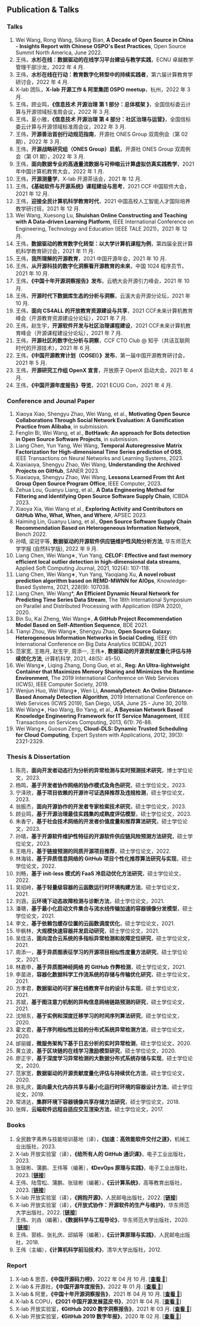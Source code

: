 ## Publication & Talks

### Talks

1. Wei Wang, Rong Wang, Sikang Bian, **A Decade of Open Source in China - Insights Report with Chinese OSPO's Best Practices**, Open Source Summit North America, June 2022.
2. 王伟，**水杉在线：数据驱动的在线学习平台建设与教学实践**，ECNU 卓越教学管理干部沙龙，2022 年 4 月.
3. 王伟，**水杉在线在行动：教育数字化转型中的持续实践者**，第六届计算教育学研讨会，2022 年 4 月.
4. X-lab 团队，**X-lab 开源工作 & 阿里集团 OSPO meetup**，杭州，2022 年 3 月.
5. 王伟，顾业鸣，**《信息技术 开源治理 第 1 部分：总体框架 》**，全国信标委云计算与开源领域标准周会议，2022 年 3 月.
6. 王伟，夏小雅，**《信息技术 开源治理 第 4 部分：社区治理与运营》**，全国信标委云计算与开源领域标准周会议，2022 年 3 月.
7. 王伟，**开源善治首创行动规范指南**，开源社 ONES Group 双周例会（第 02 期），2022 年 3 月.
8. 王伟，**开源战略研究组（ONES Group）启航**，开源社 ONES Group 双周例会（第 01 期），2022 年 3 月.
9. 王伟，**面向数据专业的高通量流数据与可伸缩云计算虚拟仿真实践教学**，2021 年中国计算机教育大会，2022 年 1 月.
11. 王伟，**开源测量学**，X-lab 开源茶话会，2021 年 12 月.
12. 王伟，**《基础软件与开源系统》课程建设与思考**，2021 CCF 中国软件大会，2021 年 12 月.
13. 王伟，**迎接全民计算机科学教育时代**，2021 中国高校人工智能人才国际培养教学研讨班，2021 年 12 月.
14. Wei Wang, Xuesong Lu, **Shuishan Online Constructing and Teaching with A Data-driven Learning Platform**, IEEE International Conference on Engineering, Technology and Education (IEEE TALE 2021)，2021 年 12 月.
15. 王伟，**数据驱动的教育数字化转型：以大学计算机课程为例**，第四届全民计算机科学教育研讨会，2021 年 11 月.
16. 王伟，**我所理解的开源教育**，2021 中国开源年会，2021 年 10 月.
17. 王伟，**从开源科技的数字化洞察看开源教育的未来**，中国 1024 程序员节，2021 年 10 月.
18. 王伟，**《中国十年开源洞察报告》发布**，云栖大会开源引力峰会，2021 年 10 月.
19. 王伟，**开源时代下数据库生态的分析与洞察**，云溪大会开源分论坛，2021 年 10 月.
20. 王伟，**面向 CS4ALL 的开放教育资源建设与共享**，2021 CCF未来计算机教育峰会（开源教育资源建设分论坛），2021 年 7 月.
21. 王伟，赵生宇，**开源软件开发与社区治理课程建设**，2021 CCF未来计算机教育峰会（开源课程建设分论坛），2021 年 7 月.
22. 王伟，**开源社区的数字化分析与洞察**，CCF CTO Club @ 知乎（共话互联网时代的开源技术），2021 年 6 月.
23. 王伟，**《中国开源教育计划（COSEI）》发布**，第一届中国开源教育研讨会，2021 年 5 月.
24. 王伟，**开源研究工作组 OpenX 宣言**，开放原子 OpenX 启动大会，2021 年 4 月.
25. 王伟，**《中国开源年度报告》导览**，2021 ECUG Con，2021 年 4 月.

### Conference and Jounal Paper

1. Xiaoya Xiao, Shengyu Zhao, Wei Wang, et al., **Motivating Open Source Collaborations Through Social Network Evaluation: A Gamification Practice from Alibaba**, in submission.
2. Fenglin Bi, Wei Wang, et al., **BotHawk: An approach for Bots detection in Open Source Software Projects**, in submission.
3. Liang Chen, Yun Yang, Wei Wang, **Temporal Autoregressive Matrix Factorization for High-dimensional Time Series prediction of OSS**, IEEE Transactions on Neural Networks and Learning Systems, 2023.
4. Xiaxiaoya, Shengyu Zhao, Wei Wang, **Understanding the Archived Projects on GitHub**, SANER 2023.
5. Xiaxiaoya, Shengyu Zhao, Wei Wang, **Lessons Learned From tht Ant Group Open Source Program Office**, IEEE Computer, 2023.
6. Zehua Lou, Guanyu Liang, et al., **A Data Engineering Method for Filtering and Identifying Open Source Software Supply Chain**, ICBDA 2023.
7. Xiaoya Xia, Wei Wang et al., **Exploring Activity and Contributors on GitHub Who, What, When, and Where**, APSEC 2023.
8. Haiming Lin, Guanyu Liang, et al., **Open Source Software Supply Chain Recommendation Based on Heterogeneous Information Network**, Bench 2022.
9. 孙晴, 梁冠宇等, **数据驱动的开源软件供应链维护性风险分析方法**, 华东师范大学学报 (自然科学版), 2022 年 9 月.
10.	Liang Chen, Wei Wang∗, Yun Yang, **CELOF: Effective and fast memory efficient local outlier detection in high-dimensional data streams**, Applied Soft Computing Journal, 2021, 102(4): 107-118.
11.	Liang Chen, Wei Wang∗, Yun Yang, Yaoqiang Xu, **A novel robust prediction algorithm based on REMD-MWNN for AIOps**, Knowledge-Based Systems, 2021, 228(9): 107038.
12.	Liang Chen, Wei Wang*, **An Efficient Dynamic Neural Network for Predicting Time Series Data Stream**, The 18th International Symposium on Parallel and Distributed Processing with Application (ISPA 2020), 2020.
13.	Bin Su, Kai Zheng, Wei Wang∗, **A GitHub Project Recommendation Model Based on Self-Attention Sequence**, BDE 2021.
14.	Tianyi Zhou, Wei Wang∗, Shengyu Zhao, **Open Source Galaxy: Heterogeneous Information Networks in Social Coding**, IEEE 6th International Conference on Big Data Analytics (ICBDA), 2021
15.	范家宽, 王皓月, 赵生宇, 周添一, 王伟∗, **数据驱动的开源贡献度量化评估与持续优化方法**, 计算机科学, 2021, 48(5): 45-50.
16.	Wei Wang∗, Liqing Zhang, Dong Guo, et al., **Reg: An Ultra-lightweight Container that Maximizes Memory Sharing and Minimizes the Runtime Environment**, The 2019 International Conference on Web Services (ICWS), IEEE Computer Society, 2019.
17.	Wenjun Huo, Wei Wang∗, Wen Li, **AnomalyDetect: An Online Distance-Based Anomaly Detection Algorithm**, 2019 International Conference on Web Services (ICWS 2019), San Diego, USA, June 25 - June 30, 2019.
18.	Wei Wang∗, Hao Wang, Bo Yang, et al., **A Bayesian Network Based Knowledge Engineering Framework for IT Service Management**, IEEE Transactions on Services Computing, 2013, 6(1): 76-88.
19.	Wei Wang∗, Guosun Zeng, **Cloud-DLS: Dynamic Trusted Scheduling for Cloud Computing**, Expert System with Applications, 2012, 39(3): 2321-2329.

### Thesis & Dissertation

1. 陈亮，**面向开发者动态行为分析的异常检测与实时预测技术研究**，博士学位论文，2023.
2. 杨鸣，**基于开发者协作网络的协作模式及角色研究**，硕士学位论文，2023.
3. 宁泽欣，**基于项目依赖的开源许可证选择推荐及违规检测**，硕士学位论文，2023.
4. 翁振杰，**面向开源协作的开发者专家检索技术研究**，硕士学位论文，2023.
5. 顾业鸣，**基于开源治理最佳实践集的成熟度评估模型**，硕士学位论文，2023.
6. 朱香宁，**基于社会技术网络的开发者价值度量和推荐算法研究**，硕士学位论文，2023.
7. 孙晴，**基于开源软件维护性特征的开源软件供应链风险预测方法研究**，硕士学位论文，2023.
8. 王皓月，**基于链接预测的同质开源项目推荐**，硕士学位论文，2022.
9. 林海铭，**基于异质信息网络的 GitHub 项目个性化推荐算法研究与实现**，硕士学位论文，2022.
10. 刘畅，**基于 init-less 模式的 FaaS 冷启动优化方法研究**，硕士学位论文，2022.
11. 吴绍岭，**基于轻量级容器的云函数运行时环境构建方法**，硕士学位论文，2021.
12. 刘涵，**云环境下动态故障检测与诊断方法**，硕士学位论文，2021.
13. 潘瑭，**基于最小化启动文件集合与流水线传输加速的容器镜像分发模型**，硕士学位论文，2021.
14. 李文，**基于依赖包缓存位置的云函数调度优化**，硕士学位论文，2021.
15. 毕枫林，**大规模快速容器并发启动研究**，硕士学位论文，2021.
16. 吴佳洁，**面向混合云系统的多指标异常检测和故障定位研究**，硕士学位论文，2021.
17. 周添一，**基于异质图表征学习的开源项目相似性度量方法研究**，硕士学位论文，2021.
18. 林嘉申，**基于异质图神经网络 的 GitHub 作弊检测**，硕士学位论文，2021.
19. 李苗进，**容器化数据科学工作流系统的存储与传输优化研究**，硕士学位论文，2021.
20. 方孝君，**数据驱动的可扩展在线教育平台的设计与实现**，硕士学位论文，2021.
21. 苏斌，**基于图注意力机制的异构信息网络链路预测的研究**，硕士学位论文，2021.
22. 沈旭东，**基于实例和深度迁移学习的时间序列算法研究**，硕士学位论文，2020.
23. 霍文君，**基于序列相似性比较的分布式系统异常检测方法**，硕士学位论文，2020.
24. 邰丽媛，**微服务架构下基于日志分析的实时异常检测**，硕士学位论文，2020.
25. 黄立波，**基于区块链的在线学习激励模型研究**，硕士学位论文，2020.
26. 廖正宇，**基于深度学习异常检测的大数据分布式系统存储与实现**，硕士学位论文，2020.
27. 范家宽，**数据驱动的开源贡献度量化评估与持续优化方法**，硕士学位论文，2020.
28. 张礼庆，**面向最大化内存共享与最小化运行时环境的容器设计方法**，硕士学位论文，2019.
29. 常进达，**集群环境下容器镜像共享存储方法研究**，硕士学位论文，2018.
30. 张辉，**云端软件远程自适应交互渲染方法**，硕士学位论文，2017.

### Books

1. 全民数字素养与技能培训基地（译），**《加速：高效能软件交付之道》**，机械工业出版社，2023.
2. X-lab 开放实验室（译），**《给所有人的 GitHub 通识课》**，电子工业出版社，2023.
3. 张琰彬、蒲鹏、王伟等（编著），**《DevOps 原理与实践》**，电子工业出版社，2023. [[**链接**](https://item.jd.com/13944894.html "链接")]
4. 王伟、陆雪松、蒲鹏、张琰彬（编著），**《云计算系统》**，高等教育出版社，2023. [[**链接**](https://item.jd.com/13858668.html "链接")]
5. X-lab 开放实验室（译），**《拥抱开源》**，人民邮电出版社，2022. [[**链接**](https://item.jd.com/13425755.html "链接")]
6. X-lab 开放实验室（译），**《开放式协作：开源软件的生产与维护》**，华东师范大学出版社，2022. [[**链接**](https://item.jd.com/13556963.html "链接")]
7. 王伟、刘垚（编著），**《数据科学与工程导论》**，华东师范大学出版社，2020. [[**链接**](https://item.jd.com/13099300.html "链接")]
8. 王伟、郭栋、张礼庆、邱娟等（编著），**《云计算原理与实践》**，人民邮电出版社，2018.
9. 王伟（主编），**《计算机科学前沿技术》**，清华大学出版社，2012.

### Report

1. X-lab & 思否，**《中国开源码力榜》**，2022 年 04 月 10 月. [[**查看 📑**](https://opensource.win/ "查看")]
2. X-lab & 开源社，**《中国开源年度报告》**，2022 年 01 月. [[**查看 📑**](https://kaiyuanshe.cn/project/china-open-source-report/ "查看")]
3. X-lab & 阿里，**《中国十年开源洞察报告》**，2021 年 04 月 10 月. [[**查看 📑**](https://developer.aliyun.com/article/795363 "查看")]
4. X-lab & COPU，**《2021 中国开源发展蓝皮书》**，2021 年 04 月. [[**查看 📑**](http://www.copu.org.cn/new/308 "查看")]
5. X-lab 开放实验室，**《GitHub 2020 数字洞察报告》**，2021 年 03 月. [[**查看 📑**](http://oss.x-lab.info/github-insight-report-2020.pdf "查看")]
6. X-lab 开放实验室，**《GitHub 2019 数字年报》**，2020 年 02 月. [[**查看 📑**](https://github.com/X-lab2017/github-analysis-report-2019 "查看")]

